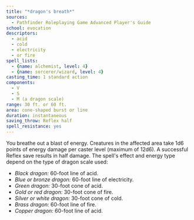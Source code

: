 ```yaml
---
title: "*dragon's breath*"
sources:
  - Pathfinder Roleplaying Game Advanced Player's Guide
school: evocation
descriptors:
  - acid
  - cold
  - electricity
  - or fire
spell_lists:
  - {name: alchemist, level: 4}
  - {name: sorcerer/wizard, level: 4}
casting_time: 1 standard action
components:
  - V
  - S
  - M (a dragon scale)
range: 30 ft. or 60 ft.
area: cone-shaped burst or line
duration: instantaneous
saving_throw: Reflex half
spell_resistance: yes
---
```


You breathe out a blast of energy. Creatures in the affected area take 1d6 points of energy damage per caster level (maximum of 12d6). A successful Reflex save results in half damage. The spell's effect and energy type depend on the type of dragon scale used:

- *Black dragon:* 60-foot line of acid.
- *Blue or bronze dragon:* 60-foot line of electricity.
- *Green dragon:* 30-foot cone of acid.
- *Gold or red dragon:* 30-foot cone of fire.
- *Silver or white dragon:* 30-foot cone of cold.
- *Brass dragon:* 60-foot line of fire.
- *Copper dragon:* 60-foot line of acid.

